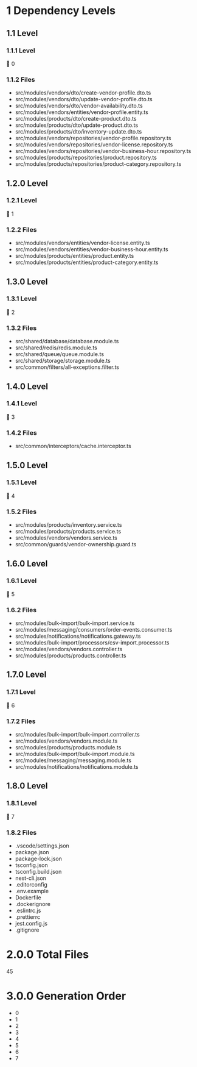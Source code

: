 # 1 Dependency Levels

## 1.1 Level

### 1.1.1 Level

🔹 0

### 1.1.2 Files

- src/modules/vendors/dto/create-vendor-profile.dto.ts
- src/modules/vendors/dto/update-vendor-profile.dto.ts
- src/modules/vendors/dto/vendor-availability.dto.ts
- src/modules/vendors/entities/vendor-profile.entity.ts
- src/modules/products/dto/create-product.dto.ts
- src/modules/products/dto/update-product.dto.ts
- src/modules/products/dto/inventory-update.dto.ts
- src/modules/vendors/repositories/vendor-profile.repository.ts
- src/modules/vendors/repositories/vendor-license.repository.ts
- src/modules/vendors/repositories/vendor-business-hour.repository.ts
- src/modules/products/repositories/product.repository.ts
- src/modules/products/repositories/product-category.repository.ts

## 1.2.0 Level

### 1.2.1 Level

🔹 1

### 1.2.2 Files

- src/modules/vendors/entities/vendor-license.entity.ts
- src/modules/vendors/entities/vendor-business-hour.entity.ts
- src/modules/products/entities/product.entity.ts
- src/modules/products/entities/product-category.entity.ts

## 1.3.0 Level

### 1.3.1 Level

🔹 2

### 1.3.2 Files

- src/shared/database/database.module.ts
- src/shared/redis/redis.module.ts
- src/shared/queue/queue.module.ts
- src/shared/storage/storage.module.ts
- src/common/filters/all-exceptions.filter.ts

## 1.4.0 Level

### 1.4.1 Level

🔹 3

### 1.4.2 Files

- src/common/interceptors/cache.interceptor.ts

## 1.5.0 Level

### 1.5.1 Level

🔹 4

### 1.5.2 Files

- src/modules/products/inventory.service.ts
- src/modules/products/products.service.ts
- src/modules/vendors/vendors.service.ts
- src/common/guards/vendor-ownership.guard.ts

## 1.6.0 Level

### 1.6.1 Level

🔹 5

### 1.6.2 Files

- src/modules/bulk-import/bulk-import.service.ts
- src/modules/messaging/consumers/order-events.consumer.ts
- src/modules/notifications/notifications.gateway.ts
- src/modules/bulk-import/processors/csv-import.processor.ts
- src/modules/vendors/vendors.controller.ts
- src/modules/products/products.controller.ts

## 1.7.0 Level

### 1.7.1 Level

🔹 6

### 1.7.2 Files

- src/modules/bulk-import/bulk-import.controller.ts
- src/modules/vendors/vendors.module.ts
- src/modules/products/products.module.ts
- src/modules/bulk-import/bulk-import.module.ts
- src/modules/messaging/messaging.module.ts
- src/modules/notifications/notifications.module.ts

## 1.8.0 Level

### 1.8.1 Level

🔹 7

### 1.8.2 Files

- .vscode/settings.json
- package.json
- package-lock.json
- tsconfig.json
- tsconfig.build.json
- nest-cli.json
- .editorconfig
- .env.example
- Dockerfile
- .dockerignore
- .eslintrc.js
- .prettierrc
- jest.config.js
- .gitignore

# 2.0.0 Total Files

45

# 3.0.0 Generation Order

- 0
- 1
- 2
- 3
- 4
- 5
- 6
- 7

